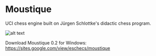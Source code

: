 # Moustique


UCI chess engine built on Jürgen Schlottke's didactic chess program.

![alt text](https://github.com/rchastain/moustique/blob/master/Farman%20F455%20Moustique.bmp)

Download Moustique 0.2 for Windows:  
https://sites.google.com/view/eschecs/moustique
